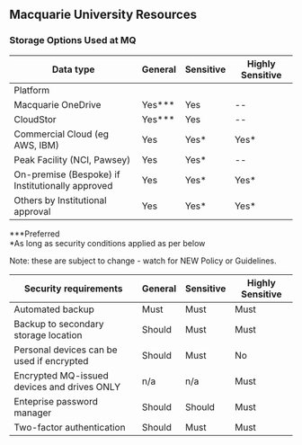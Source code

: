 ## Macquarie University Resources

### Storage Options Used at MQ

|   Data type |  General | Sensitive  | Highly Sensitive  |
|---|---|---|---|
|Platform ||||
|Macquarie OneDrive  |	Yes***  |	Yes	  |--  |
|CloudStor	  |Yes***  |	Yes  |	--  |
|Commercial Cloud (eg AWS, IBM)	  |Yes  |	Yes*  |	Yes*  |
|Peak Facility (NCI, Pawsey)  |	Yes  |	Yes*	  | -- |
|On-premise (Bespoke) if Institutionally approved	  |Yes	  |Yes*	  |Yes*  |
|Others by Institutional approval  |	Yes  |	Yes*  |	Yes*  |

 ***Preferred			
 *As long as security conditions applied as per below			
 
Note: these are subject to change - watch for NEW Policy or Guidelines. 			
			
|Security requirements |  General | Sensitive  | Highly Sensitive  |
|---|---|---|---| 
|Automated backup| 	Must|	Must|	Must|
|Backup to secondary storage location|	Should|	Must|	Must|
|Personal devices can be used if encrypted|	Should|	Must|	No|
|Encrypted MQ-issued devices and drives ONLY|	n/a|	n/a|	Must|
|Enteprise password manager|	Should|	Should|	Must|
|Two-factor authentication|	Should|	Must|	Must |
